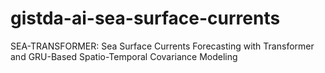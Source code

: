 # gistda-ai-sea-surface-currents
SEA-TRANSFORMER: Sea Surface Currents Forecasting with Transformer and GRU-Based Spatio-Temporal Covariance Modeling
